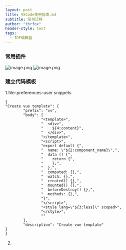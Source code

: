 ```yaml
---
layout: post
title: VSCode使用指南.md
subtitle: 简书迁移
author: "thrfox"
header-style: text
tags:
  - IDE编辑器
---
```


### 常用插件
![image.png](https://upload-images.jianshu.io/upload_images/8222680-33e8f1522badf8d1.png?imageMogr2/auto-orient/strip%7CimageView2/2/w/1240)
![image.png](https://upload-images.jianshu.io/upload_images/8222680-25a1c4ac065c1675.png?imageMogr2/auto-orient/strip%7CimageView2/2/w/1240)

### 建立代码模板
1.file-preferences-user snippets 
```
{
"Create vue template": {
        "prefix": "vv",
        "body": [
                "<template>",
                "  <div>",
                "    ${4:content}",
                "  </div>",
                "</template>",
                "<script>",
                "export default {",
                "  name: \"${2:component_name}\",",
                "  data () {",
                "    return {",
                "    };",
				"  },",
				"  computed: {},",
				"  watch: {},",
				"  created() {},",
				"  mounted() {},",
				"  beforeDestroy() {},",
				"  methods: {},",
                "}",
                "</script>",
                "<style lang=\"${3:less}\" scoped>",
                "</style>",
                ""
        ],
        "description": "Create vue template"
}
}
```
2.

